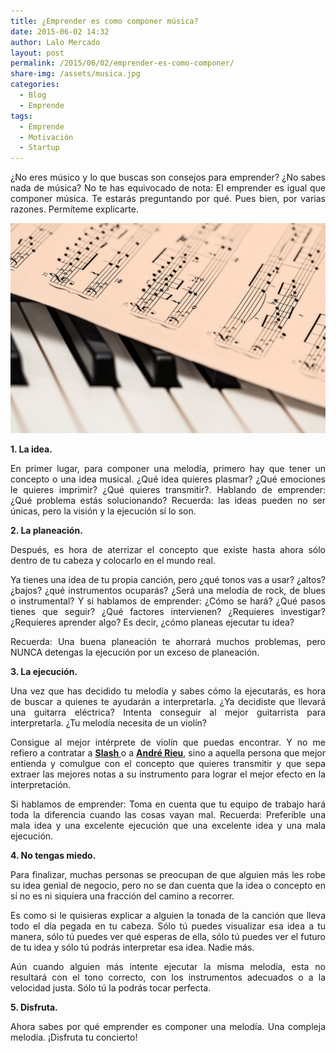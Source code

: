 ```yaml
---
title: ¿Emprender es como componer música?
date: 2015-06-02 14:32
author: Lalo Mercado
layout: post
permalink: /2015/06/02/emprender-es-como-componer/
share-img: /assets/musica.jpg
categories:
  - Blog
  - Emprende
tags:
  - Emprende
  - Motivación
  - Startup
---
```

<p style="text-align: justify;">
  ¿No eres músico y lo que buscas son consejos para emprender? ¿No sabes nada de música? No te has equivocado de nota: El emprender es igual que componer música. Te estarás preguntando por qué. Pues bien, por varias razones. Permíteme explicarte.
</p>

<p align="center">
  <img width="600" src="/assets/musica.jpg"> 
</p>

<p style="text-align: justify;">
  <strong>1. La idea.</strong>
</p>

<p style="text-align: justify;">
  En primer lugar, para componer una melodía, primero hay que tener un concepto o una idea musical. ¿Qué idea quieres plasmar? ¿Qué emociones le quieres imprimir? ¿Qué quieres transmitir?. Hablando de emprender: ¿Qué problema estás solucionando? Recuerda: las ideas pueden no ser únicas, pero la visión y la ejecución sí lo son.
</p>

<p style="text-align: justify;">
  <span id="more-111672"></span><strong>2. La planeación.</strong>
</p>

<p style="text-align: justify;">
  Después, es hora de aterrizar el concepto que existe hasta ahora sólo dentro de tu cabeza y colocarlo en el mundo real.
</p>

<p style="text-align: justify;">
  Ya tienes una idea de tu propia canción, pero ¿qué tonos vas a usar? ¿altos? ¿bajos? ¿qué instrumentos ocuparás? ¿Será una melodía de rock, de blues o instrumental? Y si hablamos de emprender: ¿Cómo se hará? ¿Qué pasos tienes que seguir? ¿Qué factores intervienen? ¿Requieres investigar? ¿Requieres aprender algo? Es decir, ¿cómo planeas ejecutar tu idea?
</p>

<p style="text-align: justify;">
  Recuerda: Una buena planeación te ahorrará muchos problemas, pero NUNCA detengas la ejecución por un exceso de planeación.
</p>

<p style="text-align: justify;">
  <strong>3. La ejecución.</strong>
</p>

<p style="text-align: justify;">
  Una vez que has decidido tu melodía y sabes cómo la ejecutarás, es hora de buscar a quienes te ayudarán a interpretarla. ¿Ya decidiste que llevará una guitarra eléctrica? Intenta conseguir al mejor guitarrista para interpretarla. ¿Tu melodía necesita de un violín?
</p>

<p style="text-align: justify;">
  Consigue al mejor intérprete de violín que puedas encontrar. Y no me refiero a contratar a <strong><a href="http://en.wikipedia.org/wiki/Slash_%28musician%29" target="_blank">Slash </a></strong>o a <strong><a href="http://en.wikipedia.org/wiki/Andr%C3%A9_Rieu" target="_blank">André Rieu</a></strong>, sino a aquella persona que mejor entienda y comulgue con el concepto que quieres transmitir y que sepa extraer las mejores notas a su instrumento para lograr el mejor efecto en la interpretación.
</p>

<p style="text-align: justify;">
  Si hablamos de emprender: Toma en cuenta que tu equipo de trabajo hará toda la diferencia cuando las cosas vayan mal. Recuerda: Preferible una mala idea y una excelente ejecución que una excelente idea y una mala ejecución.
</p>

<p style="text-align: justify;">
  <strong>4. No tengas miedo.</strong>
</p>

<p style="text-align: justify;">
  Para finalizar, muchas personas se preocupan de que alguien más les robe su idea genial de negocio, pero no se dan cuenta que la idea o concepto en sí no es ni siquiera una fracción del camino a recorrer.
</p>

<p style="text-align: justify;">
  Es como si le quisieras explicar a alguien la tonada de la canción que lleva todo el día pegada en tu cabeza. Sólo tú puedes visualizar esa idea a tu manera, sólo tú puedes ver qué esperas de ella, sólo tú puedes ver el futuro de tu idea y sólo tú podrás interpretar esa idea. Nadie más.
</p>

<p style="text-align: justify;">
  Aún cuando alguien más intente ejecutar la misma melodía, esta no resultará con el tono correcto, con los instrumentos adecuados o a la velocidad justa. Sólo tú la podrás tocar perfecta.
</p>

<p style="text-align: justify;">
  <strong>5. Disfruta.</strong>
</p>

<p style="text-align: justify;">
  Ahora sabes por qué emprender es componer una melodía. Una compleja melodía. ¡Disfruta tu concierto!
</p>
